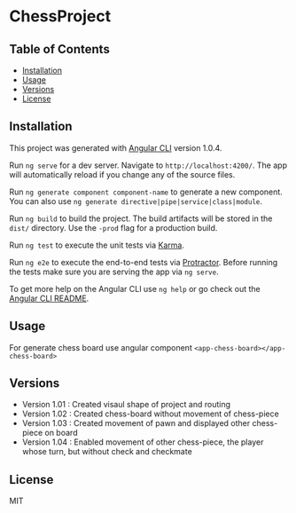# ChessProject
## Table of Contents

* [Installation](#installation)
* [Usage](#usage)
* [Versions](#versions)
* [License](#license)

## Installation
This project was generated with [Angular CLI](https://github.com/angular/angular-cli) version 1.0.4.

Run `ng serve` for a dev server. Navigate to `http://localhost:4200/`. The app will automatically reload if you change any of the source files.

Run `ng generate component component-name` to generate a new component. You can also use `ng generate directive|pipe|service|class|module`.

Run `ng build` to build the project. The build artifacts will be stored in the `dist/` directory. Use the `-prod` flag for a production build.

Run `ng test` to execute the unit tests via [Karma](https://karma-runner.github.io).

Run `ng e2e` to execute the end-to-end tests via [Protractor](http://www.protractortest.org/).
Before running the tests make sure you are serving the app via `ng serve`.

To get more help on the Angular CLI use `ng help` or go check out the [Angular CLI README](https://github.com/angular/angular-cli/blob/master/README.md).

## Usage

For generate chess board use angular component `<app-chess-board></app-chess-board>`

## Versions

* Version 1.01 : Created visaul shape of project and routing
* Version 1.02 : Created chess-board without movement of chess-piece
* Version 1.03 : Created movement of pawn and displayed other chess-piece on board
* Version 1.04 : Enabled movement of other chess-piece, the player whose turn, but without check and checkmate

## License

MIT



